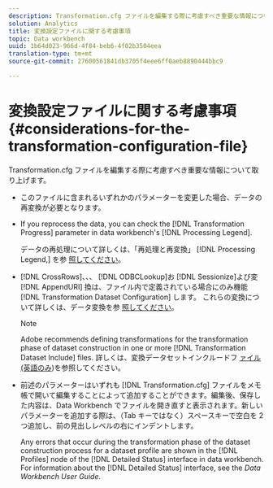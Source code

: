 ```yaml
---
description: Transformation.cfg ファイルを編集する際に考慮すべき重要な情報について取り上げます。
solution: Analytics
title: 変換設定ファイルに関する考慮事項
topic: Data workbench
uuid: 1b64d023-966d-4f84-beb6-4f02b3504eea
translation-type: tm+mt
source-git-commit: 27600561841db3705f4eee6ff0aeb8890444bbc9

---
```



# 変換設定ファイルに関する考慮事項{#considerations-for-the-transformation-configuration-file}

Transformation.cfg ファイルを編集する際に考慮すべき重要な情報について取り上げます。

* このファイルに含まれるいずれかのパラメーターを変更した場合、データの再変換が必要となります。
* If you reprocess the data, you can check the [!DNL Transformation Progress] parameter in data workbench&#39;s [!DNL Processing Legend].

   データの再処理について詳しくは、「再処理と再変換」 [!DNL Processing Legend,] を参 [照してください](../../../home/c-dataset-const-proc/c-reproc-retrans/c-unst-reproc-retrans.md)。

* [!DNL CrossRows]、、、 [!DNL ODBCLookup]お [!DNL Sessionize]よび変 [!DNL AppendURI] 換は、ファイル内で定義されている場合にのみ機能 [!DNL Transformation Dataset Configuration] します。 これらの変換について詳しくは、データ変換を参 [照してください](../../../home/c-dataset-const-proc/c-data-trans/c-abt-transf.md)。

   >[!NOTE]
   >
   >Adobe recommends defining transformations for the transformation phase of dataset construction in one or more [!DNL Transformation Dataset Include] files. 詳しくは、変換データセットインクルードフ [ァイル(英語のみ](../../../home/c-dataset-const-proc/c-dataset-inc-files/c-types-dataset-inc-files/c-trans-dataset-inc-files.md#concept-c64aa78ed9ce40b8a0f4932c82ff5ace))を参照してください。

* 前述のパラメーターはいずれも [!DNL Transformation.cfg] ファイルをメモ帳で開いて編集することによって追加することができます。編集後、保存した内容は、Data Workbench でファイルを開き直すと表示されます。新しいパラメーターを追加する際は、（Tab キーではなく）スペースキーで空白を 2 つ追加し、前の見出しレベルの右にインデントします。

   Any errors that occur during the transformation phase of the dataset construction process for a dataset profile are shown in the [!DNL Profiles] node of the [!DNL Detailed Status] interface in data workbench. For information about the [!DNL Detailed Status] interface, see the *Data Workbench User Guide*.

